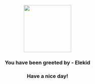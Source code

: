 <p align="center">
    <img src="https://raw.githubusercontent.com/PokeAPI/sprites/master/sprites/pokemon/239.png" width="150" height="150">
</p>
<h3 align="center">You have been greeted by - <b>Elekid</b></h3>
<h3 align="center">Have a nice day!</h3>
